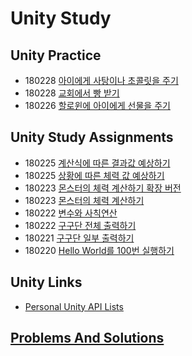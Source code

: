 ﻿# Unity Study

## Unity Practice

 * 180228 [아이에게 사탕이나 초콜릿을 주기](Tasks/180228_2)
 * 180228 [교회에서 빵 받기](Tasks/180228)
 * 180226 [할로윈에 아이에게 선물을 주기](Tasks/180226)



## Unity Study Assignments

 * 180225 [계산식에 따른 결과값 예상하기](Tasks/180225_2) 
 * 180225 [상황에 따른 체력 값 예상하기](Tasks/180225)
 * 180223 [몬스터의 체력 계산하기 확장 버전](Tasks/180223_2)
 * 180223 [몬스터의 체력 계산하기](Tasks/180223)
 * 180222 [변수와 사칙연산](Tasks/180222_2)
 * 180222 [구구단 전체 출력하기](Tasks/180222)
 * 180221 [구구단 일부 출력하기](Tasks/180221)
 * 180220 [Hello World를 100번 실행하기](Tasks/180220)
 
## Unity Links

 * [Personal Unity API Lists](UnityAPI)
 
## [Problems And Solutions](PnS)